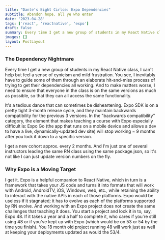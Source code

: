 ```yaml
---
title: "Dante's Eight Cirlce: Expo Dependencies"
subtitle: Abandon hope. all ye who enter
date: '2023-04-28'
tags: ['react', 'reactnative', 'expo']
draft: false
summary: Every time I get a new group of students in my React Native class, I cringe. With each group, I inevitably have to guide at least one or two of them through an elaborate hit-and-miss process of trying to get their Expo dependencies all working while attempting to ensure that everyone in the class is on the same versions as much as possible, so that they can all access the same functionality.
images: []
layout: PostLayout
---
```


### The Dependency Nightmare

Every time I get a new group of students in my React Native class, I can't help but feel a sense of cynicism and mild frustration. You see, I inevitably have to guide some of them through an elaborate hit-and-miss process of trying to get their dependencies all working. And to make matters worse, I need to ensure that everyone in the class is on the same versions as much as possible, so that they can all access the same functionality.

It's a tedious dance that can sometimes be disheartening. Expo SDK is on a pretty tight 3-month release cycle, and they maintain backwards compatibility for the previous 3 versions. In the "backwards compatibility" category, the element that makes teaching a course with Expo especially difficult is: Expo Go (the app that runs on a mobile device and allows a dev to have a live, dynamically-updated dev site) will stop working ~ 9 months after you lock it down to a specific version.

I get a new cohort approx. every 2 months. And I'm just one of several instructors leading the same RN class using the same package.json, so it's not like I can just update version numbers on the fly.

### Why Expo is a Moving Target

I get it. Expo is a helpful companion to React Native, which in turn is a framework that takes your JS code and turns it into formats that will work with Android, AndroidTV, iOS, Windows, web, etc., while retaining the ability to interact with the native APIs in each of those platforms. Expo would be useless if it stagnated; it has to evolve as each of the platforms supported by RN evolve. And working with an Expo project does not create the same challenges that teaching it does. You start a project and lock it in to, say, Expo 48. If it takes a year and a half to complete it, who cares if you're still using 48 or if you've kept up with Expo (which would be on 53 or 54 by the time you finish). You 18 month old project running 48 will work just as well at keeping your deployments updated as would the 53/4.
